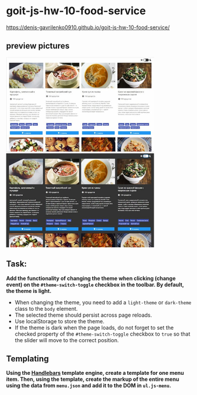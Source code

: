# goit-js-hw-10-food-service
https://denis-gavrilenko0910.github.io/goit-js-hw-10-food-service/
## preview pictures
<img src="https://github.com/denis-gavrilenko0910/preview-pictures/blob/master/hw-js-10-light.jpg" alt="food menu with light mode theme" width="400" /><img src="https://github.com/denis-gavrilenko0910/preview-pictures/blob/master/hw-js-10-dark.jpg" alt="food menu with dark mode theme" width="400" />
## Task:
**Add the functionality of changing the theme when clicking (change event) on the `#theme-switch-toggle` checkbox in the toolbar.
By default, the theme is light.**
* When changing the theme, you need to add a `light-theme` or `dark-theme` class to the `body` element.
* The selected theme should persist across page reloads. 
* Use localStorage to store the theme.
* If the theme is dark when the page loads, do not forget to set the checked property of the `#theme-switch-toggle` checkbox to `true` so that the slider will move to the correct position.

## Templating
**Using the [Handlebars](https://handlebarsjs.com/) template engine, create a template for one menu item. Then, using the template, create the markup of the entire menu using the data from `menu.json` and add it to the DOM in `ul.js-menu`.**

